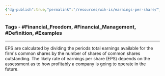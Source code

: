 ```yaml
---
{"dg-publish":true,"permalink":"/resources/wik-is/earnings-per-share/","dgPassFrontmatter":true,"noteIcon":"1","created":"2023-11-14T21:08:34.039+05:30","updated":"2023-12-12T23:35:00.844+05:30"}
---
```


### Tags - #Financial_Freedom, #Financial_Management, #Definition, #Examples 
---


<div class="transclusion internal-embed is-loaded"><div class="markdown-embed">



EPS are calculated by dividing the periods total earnings available for the firm's common shares by the number of shares of common shares outstanding. The likely rate of earnings per share (EPS) depends on the assessment as to how profitably a company is going to operate in the future. 

</div></div>
